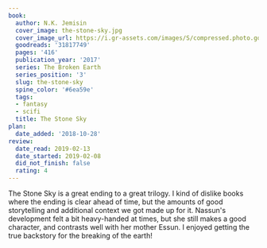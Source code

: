 ```yaml
---
book:
  author: N.K. Jemisin
  cover_image: the-stone-sky.jpg
  cover_image_url: https://i.gr-assets.com/images/S/compressed.photo.goodreads.com/books/1478547421l/31817749._SX98_.jpg
  goodreads: '31817749'
  pages: '416'
  publication_year: '2017'
  series: The Broken Earth
  series_position: '3'
  slug: the-stone-sky
  spine_color: '#6ea59e'
  tags:
  - fantasy
  - scifi
  title: The Stone Sky
plan:
  date_added: '2018-10-28'
review:
  date_read: 2019-02-13
  date_started: 2019-02-08
  did_not_finish: false
  rating: 4
---
```


The Stone Sky is a great ending to a great trilogy. I kind of dislike books where the ending is clear ahead of time, but the amounts of good storytelling and additional context we got made up for it. Nassun's development felt a bit heavy-handed at times, but she still makes a good character, and contrasts well with her mother Essun. I enjoyed getting the true backstory for the breaking of the earth!
